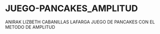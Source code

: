 # JUEGO-PANCAKES_AMPLITUD
ANIRAK LIZBETH CABANILLAS LAFARGA
JUEGO DE PANCAKES CON EL METODO DE AMPLITUD
